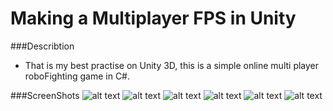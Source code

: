 Making a Multiplayer FPS in Unity
========

###Describtion
- That is my best practise on Unity 3D, this is a simple online multi player roboFighting game in C#.

###ScreenShots
![alt text](https://github.com/taha7ussein007/CircusRoboFighting/blob/master/ScreenShots/1.JPG)
![alt text](https://github.com/taha7ussein007/CircusRoboFighting/blob/master/ScreenShots/2.JPG)
![alt text](https://github.com/taha7ussein007/CircusRoboFighting/blob/master/ScreenShots/3.JPG)
![alt text](https://github.com/taha7ussein007/CircusRoboFighting/blob/master/ScreenShots/4.JPG)
![alt text](https://github.com/taha7ussein007/CircusRoboFighting/blob/master/ScreenShots/5.JPG)
![alt text](https://github.com/taha7ussein007/CircusRoboFighting/blob/master/ScreenShots/6.JPG)


